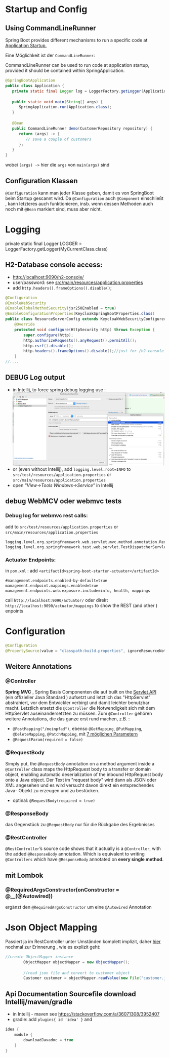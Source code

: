 # Startup and Config
## Using CommandLineRunner
Spring Boot provides different mechanisms to run a specific code at [Application Startup.](https://medium.com/@cancerian0684/run-method-on-application-startup-in-spring-boot-37aa5e82c948)

Eine Möglichkeit ist der `CommandLineRunner`:

CommandLineRunner can be used to run code at application startup, provided it should be contained within SpringApplication.
```Java
@SpringBootApplication
public class Application {
   private static final Logger log = LoggerFactory.getLogger(Application.class);

   public static void main(String[] args) {
      SpringApplication.run(Application.class);
   }

   @Bean
   public CommandLineRunner demo(CustomerRepository repository) {
      return (args) -> {
         // save a couple of customers
      };
   }
}
```
wobei `(args) ->` hier die `args` von `main(args)` sind
## Configuration Klassen
`@Configuration` kann man jeder Klasse geben, damit es von SpringBoot beim Startup gescannt wird. 
Da `@Configuration` auch `@Component` einschließt , kann letzteres auch funktionieren, insb. wenn dessen Methoden auch noch mit `@Bean` markiert sind, muss aber nicht.
# Logging
private static final Logger LOGGER = LoggerFactory.getLogger(MyCurrentClass.class)

## H2-Database console access:
* [http://localhost:9090/h2-console/](http://localhost:9090/h2-console/) 
* user/password: see [src/main/resources/application.properties](src/main/resources/application.properties)
* add `http.headers().frameOptions().disable()`;

```java
@Configuration
@EnableWebSecurity
@EnableGlobalMethodSecurity(jsr250Enabled = true)
@EnableConfigurationProperties(KeycloakSpringBootProperties.class)
public class ResourceServerConfig extends KeycloakWebSecurityConfigurerAdapter {
    @Override
    protected void configure(HttpSecurity http) throws Exception {
        super.configure(http);
        http.authorizeRequests().anyRequest().permitAll();
        http.csrf().disable();
        http.headers().frameOptions().disable();//just for /h2-console
    }
//....
```

## DEBUG Log output
* in Intellij, to force spring debug logging use : ![assets/Intellij_debug_log.png](assets/Intellij_debug_log.png)
* or (even without Intellij), add `logging.level.root=INFO` to `src/test/resources/application.properties` or `src/main/resources/application.properties`
* open  *"View->Tools Windows->Service"* in Intellij

## debug WebMCV oder webmvc tests
### Debug log for webmvc rest calls:
add  to `src/test/resources/application.properties` or `src/main/resources/application.properties`
```properties
logging.level.org.springframework.web.servlet.mvc.method.annotation.RequestMappingHandlerMapping=trace
logging.level.org.springframework.test.web.servlet.TestDispatcherServlet=trace
```

### Actuator Endpoints:
in `pom.xml` : add `<artifactId>spring-boot-starter-actuator</artifactId>`
```properties
#management.endpoints.enabled-by-default=true
management.endpoint.mappings.enabled=true
management.endpoints.web.exposure.include=info, health, mappings
```
call `http://localhost:9090/actuator/` oder direkt `http://localhost:9090/actuator/mappings` to show the REST (and other ) enpoints 


# Configuration
```java
@Configuration
@PropertySource(value = "classpath:build.properties", ignoreResourceNotFound = false)
```

## Weitere Annotations
### @Controller
**Spring MVC** , Spring Basis Componenten die auf built on the [Servlet API](https://javaee.github.io/servlet-spec/downloads/servlet-4.0/servlet-4_0_FINAL.pdf) (ein offizieller Java Standard ) aufsetzt und letztlich das "HttpServlet" abstrahiert, vor dem Entwickler verbirgt und damit leichter benutzbar macht.
Letztlich ersetzt die `@Controller` die Notwendigkeit sich mit dem  HttpServlet auseinandersetzten zu müssen.
Zum `@Controller` gehören weitere Annotations, die das ganze erst rund machen, z.B. :
* `@PostMapping("/meinpfad")`, ebenso `@GetMapping`, `@PutMapping`, `@DeleteMapping`, `@PatchMapping`, mit [7 möglichen Parametern](https://docs.spring.io/spring-framework/docs/current/javadoc-api/org/springframework/web/bind/annotation/PostMapping.html)
* `@RequestParam(required = false) `
### @RequestBody
Simply put, the `@RequestBody` annotation on a method argument inside a `@Controller` class maps the HttpRequest body to a transfer or domain object, enabling automatic deserialization of the inbound HttpRequest body onto a Java object. Der Text im "request body" wird dann als JSON oder XML angesehen und es wird versucht davon direkt ein entsprechendes Java- Objekt zu erzeugen und zu bestücken.
* optinal: `@RequestBody(required = true)`
### @ResponseBody
das Gegenstück zu `@RequestBody` nur für die Rückgabe des Ergebnisses 
### @RestController
`@RestController`’s source code shows that it actually is a `@Controller`, with the added `@ResponseBody` annotation. Which is equivalent to writing `@Controllers` which have `@ResponseBody` annotated on **every single method**.

## mit Lombok
### @RequiredArgsConstructor(onConstructor = @__(@Autowired))
ergänzt den `@RequiredArgsConstructor` um eine `@Autowired` Annotation
# Json Object Mapping
Passiert ja im RestController unter Umständen komplett implizit, daher [hier](https://attacomsian.com/blog/processing-json-spring-boot) nochmal zur Erinnerung , wie es explizit geht:
```java
//create ObjectMapper instance
        ObjectMapper objectMapper = new ObjectMapper();

        //read json file and convert to customer object
        Customer customer = objectMapper.readValue(new File("customer.json"), Customer.class);
``` 
## Api Documentation Sourcefile download Intellij/maven/gradle
- in Intellij - maven see https://stackoverflow.com/a/36071308/3952407
- gradle: add `plugins{ id 'idea' }` and 
```groovy   
idea {
    module {
        downloadJavadoc = true
    }
}
```